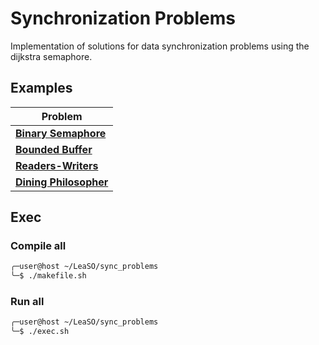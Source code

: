# Synchronization Problems

Implementation of solutions for data synchronization problems using the dijkstra semaphore.

## Examples

| Problem                                             |
| --------------------------------------------------- |
| [**Binary Semaphore**](examples/binary_semaphore.c) |
| [**Bounded Buffer**](examples/bounded_buffer.c)     |
| [**Readers-Writers**](examples/rw.c)                |
| [**Dining Philosopher**](examples/philosophers.c)   |

## Exec

### Compile all

```sh
╭─user@host ~/LeaSO/sync_problems
╰─$ ./makefile.sh
```

### Run all

```sh
╭─user@host ~/LeaSO/sync_problems
╰─$ ./exec.sh
```
